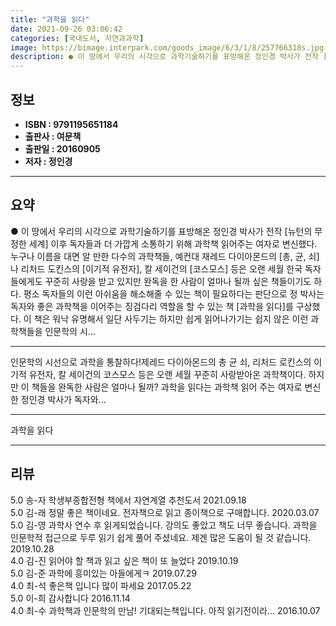 ```yaml
---
title: "과학을 읽다"
date: 2021-09-26 03:06:42
categories: [국내도서, 자연과과학]
image: https://bimage.interpark.com/goods_image/6/3/1/8/257766318s.jpg
description: ● 이 땅에서 우리의 시각으로 과학기술하기를 표방해온 정인경 박사가 전작 [뉴턴의 무정한 세계] 이후 독자들과 더 가깝게 소통하기 위해 과학책 읽어주는 여자로 변신했다. 누구나 이름을 대면 알 만한 다수의 과학책들, 예컨대 재레드 다이아몬드의 [총, 균, 쇠]나 리처드 도킨스의 [이기
---
```


## **정보**

- **ISBN : 9791195651184**
- **출판사 : 여문책**
- **출판일 : 20160905**
- **저자 : 정인경**

------



## **요약**

●  이 땅에서 우리의 시각으로 과학기술하기를 표방해온 정인경 박사가 전작 [뉴턴의 무정한 세계] 이후 독자들과 더 가깝게 소통하기 위해 과학책 읽어주는 여자로 변신했다. 누구나 이름을 대면 알 만한 다수의 과학책들, 예컨대 재레드 다이아몬드의 [총, 균, 쇠]나 리처드 도킨스의 [이기적 유전자], 칼 세이건의 [코스모스] 등은 오랜 세월 한국 독자들에게도 꾸준히 사랑을 받고 있지만 완독을 한 사람이 얼마나 될까 싶은 책들이기도 하다. 평소 독자들의 이런 아쉬움을 해소해줄 수 있는 책이 필요하다는 판단으로 정 박사는 독자와 좋은 과학책을 이어주는 징검다리 역할을 할 수 있는 책 [과학을 읽다]를 구상했다. 이 책은 워낙 유명해서 일단 사두기는 하지만 쉽게 읽어나가기는 쉽지 않은 이런 과학책들을 인문학의 시...

------

인문학의 시선으로 과학을 통찰하다!제레드 다이아몬드의 총 균 쇠, 리처드 로킨스의 이기적 유전자, 칼 세이건의 코스모스 등은 오랜 세월 꾸준히 사랑받아온 과학책이다. 하지만 이 책들을 완독한 사람은 얼마나 될까? 과학을 읽다는 과학책 읽어 주는 여자로 변신한 정인경 박사가 독자와... 

------


과학을 읽다 

------


## **리뷰** 

5.0 송-자 학생부종합전형 책에서 자연계열 추천도서 2021.09.18 <br/>5.0 김-래 정말 좋은 책이네요. 전자책으로 읽고 종이책으로 구매합니다. 2020.03.07 <br/>5.0 김-영 과학사 연수 후 읽게되었습니다. 강의도 좋았고 책도 너무 좋습니다. 과학을 인문학적 접근으로 두루 읽기 쉽게 풀어 주셨네요. 제겐 많은 도움이 될 것 같습니다. 2019.10.28 <br/>4.0 김-진 읽어야 할 책과 읽고 싶은 책이 또 늘었다 2019.10.19 <br/>5.0 김-준 과학에 흥미있는 아들에게ㅋ 2019.07.29 <br/>4.0 최-석 좋은책 입니다
많이 파세요 2017.05.22 <br/>5.0 이-희 감사합니다  2016.11.14 <br/>4.0 최-수 과학책과 인문학의 만남! 기대되는책입니다. 아직 읽기전이라... 2016.10.07 <br/>